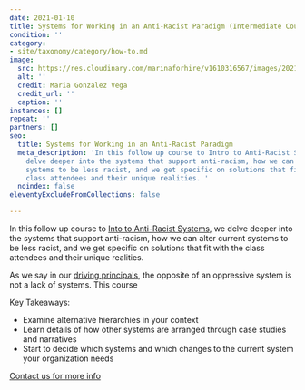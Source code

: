 ```yaml
---
date: 2021-01-10
title: Systems for Working in an Anti-Racist Paradigm (Intermediate Course)
condition: ''
category:
- site/taxonomy/category/how-to.md
image:
  src: https://res.cloudinary.com/marinaforhire/v1610316567/images/2021/01/Stuck_at_Home_-_Searching_zrqn5c.png
  alt: ''
  credit: Maria Gonzalez Vega
  credit_url: ''
  caption: ''
instances: []
repeat: ''
partners: []
seo:
  title: Systems for Working in an Anti-Racist Paradigm
  meta_description: 'In this follow up course to Intro to Anti-Racist Systems, we
    delve deeper into the systems that support anti-racism, how we can alter current
    systems to be less racist, and we get specific on solutions that fit with the
    class attendees and their unique realities. '
  noindex: false
eleventyExcludeFromCollections: false

---
```

In this follow up course to [Into to Anti-Racist Systems](https://newcoyote.com/workshop/intro-to-anti-racist-systems-workplace-learning-module/), we delve deeper into the systems that support anti-racism, how we can alter current systems to be less racist, and we get specific on solutions that fit with the class attendees and their unique realities.

As we say in our [driving principals](https://newcoyote.com/why/), the opposite of an oppressive system is not a lack of systems. This course 

Key Takeaways: 

* Examine alternative hierarchies in your context
* Learn details of how other systems are arranged through case studies and narratives
* Start to decide which systems and which changes to the current system your organization needs

[Contact us for more info](https://marinaforhire.com/contact/)